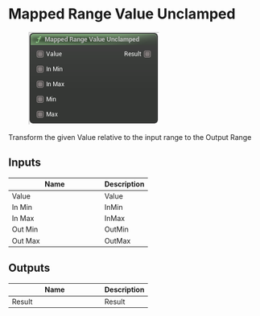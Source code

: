 # Mapped Range Value Unclamped

<div align="left" data-full-width="false">

<figure><img src="../../../../.gitbook/assets/Mapped_Range_Value_Unclamped.png" alt=""><figcaption></figcaption></figure>

</div>

Transform the given Value relative to the input range to the Output Range

## Inputs

<table><thead><tr><th width="170">Name</th><th>Description</th></tr></thead><tbody><tr><td>Value</td><td>Value</td></tr><tr><td>In Min</td><td>InMin</td></tr><tr><td>In Max</td><td>InMax</td></tr><tr><td>Out Min</td><td>OutMin</td></tr><tr><td>Out Max</td><td>OutMax</td></tr></tbody></table>

## Outputs

<table><thead><tr><th width="170">Name</th><th>Description</th></tr></thead><tbody><tr><td>Result</td><td>Result</td></tr></tbody></table>
